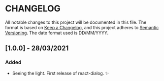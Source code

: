 # CHANGELOG

All notable changes to this project will be documented in this file.
The format is based on [Keep a Changelog](https://keepachangelog.com/en/1.0.0/),
and this project adheres to [Semantic Versioning](https://semver.org/spec/v2.0.0.html).
The date format used is DD/MM/YYYY.

## [1.0.0] - 28/03/2021
### Added
* Seeing the light. First release of react-dialog. ✨
